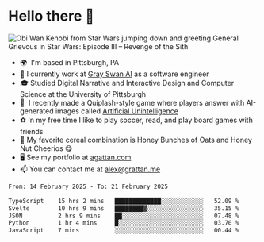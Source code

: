 <!--
**GameDog9988/GameDog9988** is a ✨ _special_ ✨ repository because its `README.md` (this file) appears on your GitHub profile.

Here are some ideas to get you started:

- 🔭 I’m currently working on ...
- 🌱 I’m currently learning ...
- 👯 I’m looking to collaborate on ...
- 🤔 I’m looking for help with ...
- 💬 Ask me about ...
- 📫 How to reach me: ...
- 😄 Pronouns: ...
- ⚡ Fun fact: ...
-->



Hello there 👋
==================================

![Obi Wan Kenobi from Star Wars jumping down and greeting General Grievous in Star Wars: Episode III – Revenge of the Sith](https://github.com/agrattan0820/agrattan0820/assets/51346343/689e56eb-29be-46a5-a079-28ea727b5f7e)


- 🌍  I'm based in Pittsburgh, PA
- 🦢  I currently work at [Gray Swan AI](https://www.grayswan.ai) as a software engineer
- 🎓  Studied Digital Narrative and Interactive Design and Computer Science at the University of Pittsburgh
- 👾  I recently made a Quiplash-style game where players answer with AI-generated images called [Artificial Unintelligence](https://github.com/agrattan0820/artificial-unintelligence)
- ⚽  In my free time I like to play soccer, read, and play board games with friends
- 🥣  My favorite cereal combination is Honey Bunches of Oats and Honey Nut Cheerios 😋
- 🖥️  See my portfolio at [agattan.com](http://agrattan.com/)
- 📫  You can contact me at [alex@grattan.me](mailto:alex@grattan.me)

<!--START_SECTION:waka-->

```txt
From: 14 February 2025 - To: 21 February 2025

TypeScript    15 hrs 2 mins   █████████████░░░░░░░░░░░░   52.09 %
Svelte        10 hrs 9 mins   ████████▓░░░░░░░░░░░░░░░░   35.15 %
JSON          2 hrs 9 mins    ██░░░░░░░░░░░░░░░░░░░░░░░   07.48 %
Python        1 hr 4 mins     █░░░░░░░░░░░░░░░░░░░░░░░░   03.70 %
JavaScript    7 mins          ░░░░░░░░░░░░░░░░░░░░░░░░░   00.44 %
```

<!--END_SECTION:waka-->
